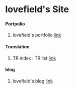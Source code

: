 # lovefield's Site
<h4>Portpolio</h4>
<ol>
  <li>lovefield's portfolio <a href="https://lovefields.github.io/portfolio/" target="_blank">link</a></li>
</ol>

<h4>Translation</h4>
<ol>
  <li>TR index : TR list <a href="https://lovefields.github.io/TR" target="_blank">link</a></li>
</ol>

<h4>blog</h4>
<ol>
  <li>lovefield's blog <a href="https://lovefields.github.io" target="_blank">link</a></li>
</ol>
